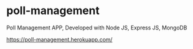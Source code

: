# poll-management
Poll Management APP, Developed with Node JS, Express JS, MongoDB

https://poll-management.herokuapp.com/
